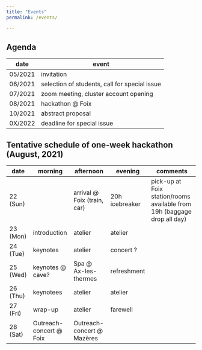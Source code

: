 ```yaml
---
title: "Events"
permalink: /events/

---
```


## Agenda 

| date | event |
|---------|---------|
|05/2021| invitation | 
|06/2021| selection of students, call for special issue |
|07/2021| zoom meeting, cluster account opening|
|08/2021| hackathon @ Foix|
|10/2021| abstract proposal|
|0X/2022| deadline for special issue|

## Tentative schedule of one-week hackathon (August, 2021)


| date | morning | afternoon | evening | comments |
|-------|--------|---------|---------| ---------|
| 22 (Sun) | | arrival @ Foix (train, car) | 20h icebreaker | pick-up at Foix station/rooms available from 19h (baggage drop all day) |
| 23 (Mon) | introduction | atelier| atelier | |
| 24 (Tue) | keynotes | atelier | concert ? | |
| 25 (Wed) | keynotes @ cave? | Spa @ Ax-les-thermes | refreshment ||
| 26 (Thu) | keynotees | atelier | atelier | |
| 27 (Fri) | wrap-up | atelier | farewell ||
| 28 (Sat) | Outreach-concert @ Foix | Outreach-concert @ Mazères | | |
